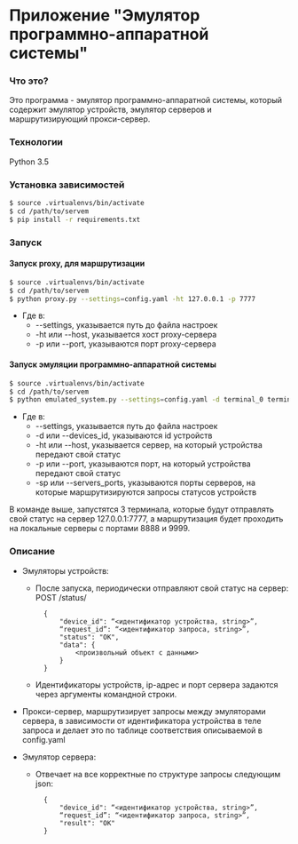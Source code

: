 # Приложение "Эмулятор программно-аппаратной системы"


### Что это?
Это программа - эмулятор программно-аппаратной системы, который содержит эмулятор устройств, эмулятор серверов и маршрутизирующий прокси-сервер.


### Технологии
Python 3.5


### Установка зависимостей
```sh
$ source .virtualenvs/bin/activate
$ cd /path/to/servem
$ pip install -r requirements.txt
```


### Запуск

#### Запуск proxy, для маршрутизации
```sh
$ source .virtualenvs/bin/activate
$ cd /path/to/servem
$ python proxy.py --settings=config.yaml -ht 127.0.0.1 -p 7777
```

* Где в:
  * --settings, указывается путь до файла настроек
  * -ht или --host, указывается хост proxy-сервера
  * -p или --port, указываются порт proxy-сервера

#### Запуск эмуляции программно-аппаратной системы
```sh
$ source .virtualenvs/bin/activate
$ cd /path/to/servem
$ python emulated_system.py --settings=config.yaml -d terminal_0 terminal_1 terminal_2 -ht 127.0.0.1 -p 7777  -sp 8888 9999
```

* Где в:
  * --settings, указывается путь до файла настроек
  * -d или --devices_id, указываются id устройств
  * -ht или --host, указывается сервер, на который устройства передают свой статус
  * -p или --port, указываются порт, на который устройства передают свой статус
  * -sp или --servers_ports, указываются порты серверов, на которые маршрутизируются запросы статусов устройств

В команде выше, запустятся 3 терминала, которые будут отправлять свой статус на сервер 127.0.0.1:7777,
а маршрутизация будет проходить на локальные серверы с портами 8888 и 9999.


### Описание
  - Эмуляторы устройств:
    - После запуска, периодически отправляют свой статус на сервер:
        POST /status/

            {
                "device_id": “<идентификатор устройства, string>”,
                “request_id”: “<идентификатор запроса, string>”,
                "status": "OK",
                "data": {
                    <произвольный объект с данными>
                }
            }
    - Идентификаторы устройств, ip-адрес и порт сервера задаются
    через аргументы командной строки.


  - Прокси-сервер, маршрутизирует запросы между эмуляторами сервера, в
    зависимости от идентификатора устройства в теле запроса и делает это по
    таблице соответствия описываемой в config.yaml


  - Эмулятор сервера:
    - Отвечает на все корректные по структуре запросы следующим json:

            {
                "device_id": “<идентификатор устройства, string>”,
                “request_id”: “<идентификатор запроса, string>”,
                "result": "OK"
            }